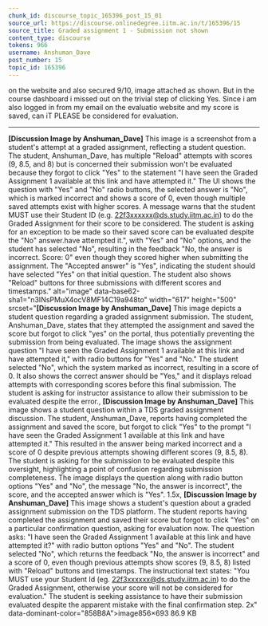 ```yaml
---
chunk_id: discourse_topic_165396_post_15_01
source_url: https://discourse.onlinedegree.iitm.ac.in/t/165396/15
source_title: Graded assignment 1 - Submission not shown
content_type: discourse
tokens: 966
username: Anshuman_Dave
post_number: 15
topic_id: 165396
---
```


 on the website and also secured 9/10, image attached as shown. But in the course dashboard i missed out on the trivial step of clicking Yes. Since i am also logged in from my email on the evaluatio website and my score is saved, can iT PLEASE be considered for evaluation.

---

**[Discussion Image by Anshuman_Dave]** This image is a screenshot from a student's attempt at a graded assignment, reflecting a student question. The student, Anshuman_Dave, has multiple "Reload" attempts with scores (9, 8.5, and 8) but is concerned their submission won't be evaluated because they forgot to click "Yes" to the statement "I have seen the Graded Assignment 1 available at this link and have attempted it." The UI shows the question with "Yes" and "No" radio buttons, the selected answer is "No", which is marked incorrect and shows a score of 0, even though multiple saved attempts exist with higher scores. A message warns that the student MUST use their Student ID (e.g. 22f3xxxxxx@ds.study.iitm.ac.in) to do the Graded Assignment for their score to be considered. The student is asking for an exception to be made so their saved score can be evaluated despite the "No" answer.have attempted it.", with "Yes" and "No" options, and the student has selected "No", resulting in the feedback "No, the answer is incorrect. Score: 0" even though they scored higher when submitting the assignment. The "Accepted answer" is "Yes", indicating the student should have selected "Yes" on that initial question. The student also shows "Reload" buttons for three submissions with different scores and timestamps." alt="image" data-base62-sha1="n3INsPMuX4ocV8MF14C19a948to" width="617" height="500" srcset="**[Discussion Image by Anshuman_Dave]** This image depicts a student question regarding a graded assignment submission. The student, Anshuman_Dave, states that they attempted the assignment and saved the score but forgot to click "yes" on the portal, thus potentially preventing the submission from being evaluated. The image shows the assignment question "I have seen the Graded Assignment 1 available at this link and have attempted it," with radio buttons for "Yes" and "No." The student selected "No", which the system marked as incorrect, resulting in a score of 0. It also shows the correct answer should be "Yes," and it displays reload attempts with corresponding scores before this final submission. The student is asking for instructor assistance to allow their submission to be evaluated despite the error., **[Discussion Image by Anshuman_Dave]** This image shows a student question within a TDS graded assignment discussion. The student, Anshuman_Dave, reports having completed the assignment and saved the score, but forgot to click "Yes" to the prompt "I have seen the Graded Assignment 1 available at this link and have attempted it." This resulted in the answer being marked incorrect and a score of 0 despite previous attempts showing different scores (9, 8.5, 8). The student is asking for the submission to be evaluated despite this oversight, highlighting a point of confusion regarding submission completeness. The image displays the question along with radio button options "Yes" and "No", the message "No, the answer is incorrect", the score, and the accepted answer which is "Yes". 1.5x, **[Discussion Image by Anshuman_Dave]** This image shows a student's question about a graded assignment submission on the TDS platform. The student reports having completed the assignment and saved their score but forgot to click "Yes" on a particular confirmation question, asking for evaluation now. The question asks: "I have seen the Graded Assignment 1 available at this link and have attempted it?" with radio button options "Yes" and "No". The student selected "No", which returns the feedback "No, the answer is incorrect" and a score of 0, even though previous attempts show scores (9, 8.5, 8) listed with "Reload" buttons and timestamps. The instructional text states: "You MUST use your Student Id (eg. 22f3xxxxxx@ds.study.iitm.ac.in) to do the Graded Assignment, otherwise your score will not be considered for evaluation." The student is seeking assistance to have their submission evaluated despite the apparent mistake with the final confirmation step. 2x" data-dominant-color="858B8A">image856×693 86.9 KB
